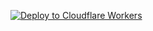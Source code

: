    [![Deploy to Cloudflare Workers](https://deploy.workers.cloudflare.com/button)](https://deploy.workers.cloudflare.com/?url=https://github.com/win877969/www)
